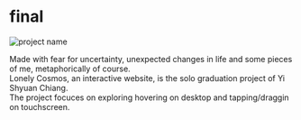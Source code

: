 # final
![project name](https://i.imgur.com/nDK4VE6.jpg)

Made with fear for uncertainty, unexpected changes in life and some pieces of me, metaphorically of course.<br>
Lonely Cosmos, an interactive website, is the solo graduation project of Yi Shyuan Chiang. <br>
The project focuces on exploring hovering on desktop and tapping/draggin on touchscreen.
